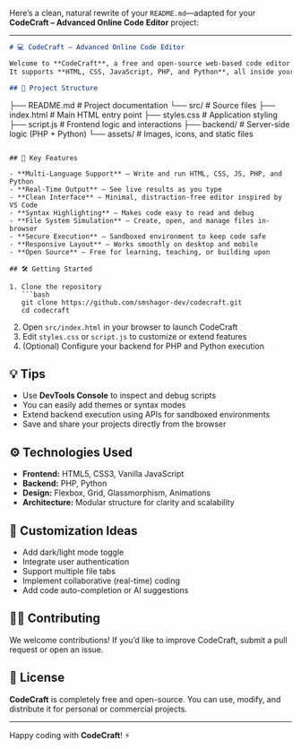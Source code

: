 Here’s a clean, natural rewrite of your `README.md`—adapted for your **CodeCraft – Advanced Online Code Editor** project:

---

```markdown
# 💻 CodeCraft — Advanced Online Code Editor

Welcome to **CodeCraft**, a free and open-source web-based code editor built for modern developers.  
It supports **HTML, CSS, JavaScript, PHP, and Python**, all inside your browser — no installation needed.

## 📁 Project Structure

```

├── README.md              # Project documentation
└── src/                   # Source files
├── index.html         # Main HTML entry point
├── styles.css         # Application styling
├── script.js          # Frontend logic and interactions
├── backend/           # Server-side logic (PHP + Python)
└── assets/            # Images, icons, and static files

````

## 🚀 Key Features

- **Multi-Language Support** – Write and run HTML, CSS, JS, PHP, and Python
- **Real-Time Output** – See live results as you type
- **Clean Interface** – Minimal, distraction-free editor inspired by VS Code
- **Syntax Highlighting** – Makes code easy to read and debug
- **File System Simulation** – Create, open, and manage files in-browser
- **Secure Execution** – Sandboxed environment to keep code safe
- **Responsive Layout** – Works smoothly on desktop and mobile
- **Open Source** – Free for learning, teaching, or building upon

## 🛠️ Getting Started

1. Clone the repository  
   ```bash
   git clone https://github.com/smshagor-dev/codecraft.git
   cd codecraft
````

2. Open `src/index.html` in your browser to launch CodeCraft
3. Edit `styles.css` or `script.js` to customize or extend features
4. (Optional) Configure your backend for PHP and Python execution

## 💡 Tips

* Use **DevTools Console** to inspect and debug scripts
* You can easily add themes or syntax modes
* Extend backend execution using APIs for sandboxed environments
* Save and share your projects directly from the browser

## ⚙️ Technologies Used

* **Frontend:** HTML5, CSS3, Vanilla JavaScript
* **Backend:** PHP, Python
* **Design:** Flexbox, Grid, Glassmorphism, Animations
* **Architecture:** Modular structure for clarity and scalability

## 🎨 Customization Ideas

* Add dark/light mode toggle
* Integrate user authentication
* Support multiple file tabs
* Implement collaborative (real-time) coding
* Add code auto-completion or AI suggestions

## 🧑‍💻 Contributing

We welcome contributions!
If you’d like to improve CodeCraft, submit a pull request or open an issue.

## 📝 License

**CodeCraft** is completely free and open-source.
You can use, modify, and distribute it for personal or commercial projects.

---

Happy coding with **CodeCraft**! ⚡

```

